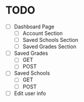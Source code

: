 # TODO

- [ ] Dashboard Page
  - [ ] Account Section
  - [ ] Saved Schools Section
  - [ ] Saved Grades Section
- [ ] Saved Grades
  - [ ] GET
  - [ ] POST
- [ ] Saved Schools
  - [ ] GET
  - [ ] POST
- [ ] Edit user info
